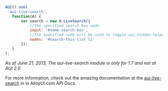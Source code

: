  ```javascript
 AUI().use(
  'aui-live-search',
	function(A) {
		var search = new A.LiveSearch({
			//The specified search box node
			input: '#some-search-box',
			//The specified node will be used to toggle aui-hidden-helper 
			nodes: '#search-this-list li'
		});
	}
);
 ```
*As of June 21, 2013, The aui-live-search module is only for 1.7 and not at AUI 2.0*


 For more information, check out the amazing documentation at the [aui-live-search](http://alloyui.com/versions/1.7.x/api/modules/aui-live-search.html) in in AlloyUI.com API Docs.
